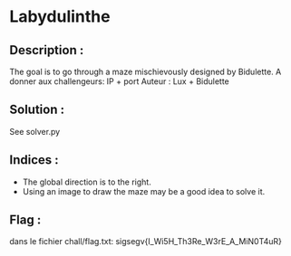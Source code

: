 # Labydulinthe

## Description :

The goal is to go through a maze mischievously designed by Bidulette.
A donner aux challengeurs: IP + port
Auteur : Lux + Bidulette

## Solution :

See solver.py

## Indices :

- The global direction is to the right.
- Using an image to draw the maze may be a good idea to solve it.

## Flag : 

dans le fichier chall/flag.txt: sigsegv{I_Wi5H_Th3Re_W3rE_A_MiN0T4uR}
